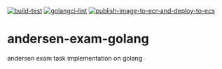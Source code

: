 [![build-test](https://github.com/nastasyafedotovna/andersen-exam-golang/actions/workflows/go.yml/badge.svg?branch=main)](https://github.com/nastasyafedotovna/andersen-exam-golang/actions/workflows/go.yml) [![golangci-lint](https://github.com/nastasyafedotovna/andersen-exam-golang/actions/workflows/golint.yml/badge.svg?branch=main)](https://github.com/nastasyafedotovna/andersen-exam-golang/actions/workflows/golint.yml) [![publish-image-to-ecr-and-deploy-to-ecs](https://github.com/nastasyafedotovna/andersen-exam-golang/actions/workflows/aws.yml/badge.svg?branch=main)](https://github.com/nastasyafedotovna/andersen-exam-golang/actions/workflows/aws.yml)

# andersen-exam-golang
andersen exam task implementation on golang
